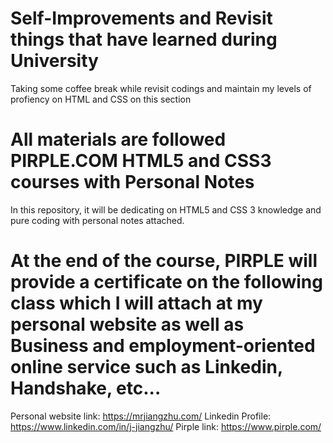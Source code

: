 # Self-Improvements and Revisit things that have learned during University

Taking some coffee break while revisit codings and maintain my levels of profiency on HTML and CSS on this section

# All materials are followed PIRPLE.COM HTML5 and CSS3 courses with Personal Notes

In this repository, it will be dedicating on HTML5 and CSS 3 knowledge and pure coding with personal notes attached.

# At the end of the course, PIRPLE will provide a certificate on the following class which I will attach at my personal website as well as Business and employment-oriented online service such as Linkedin, Handshake, etc...

Personal website link: https://mrjiangzhu.com/
Linkedin Profile: https://www.linkedin.com/in/j-jiangzhu/
Pirple link: https://www.pirple.com/
